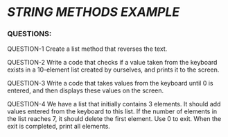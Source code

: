 <h1><i>STRING METHODS EXAMPLE</i></h1>
<h3>QUESTIONS:</h3>
<p>QUESTION-1 Create a list method that reverses the text.</p>
<p>QUESTION-2 Write a code that checks if a value taken from the keyboard exists in a 10-element list created by ourselves, and prints it to the screen.</p>
<p>QUESTION-3 Write a code that takes values from the keyboard until 0 is entered, and then displays these values on the screen.</p>
<p>QUESTION-4 We have a list that initially contains 3 elements. It should add values entered from the keyboard to this list. If the number of elements in the list reaches 7, it should delete the first element. Use 0 to exit. When the exit is completed, print all elements.</p>
